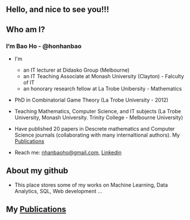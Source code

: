 
<h2>Hello, and nice to see you!!!</h2>

<h2>Who am I?</h2>
<div>
 <h3>I’m Bao Ho - @honhanbao</h3>
  
 - I'm 
   - an IT lecturer at Didasko Group (Melbourne)
   - an IT Teaching Associate at Monash University (Clayton) - Falculty of IT
   - an honorary research fellow at La Trobe Unibersity - Mathematics
  
 - PhD in Combinatorial Game Theory (La Trobe University - 2012) 
 
 - Teaching Mathematics, Computer Science, and IT subjects (La Trobe University, Monash University. Trinity College - Melbourne University)
  
 - Have published 20 papers in Descrete mathematics and Computer Science journals (collaborating with many internaltional authors). My <a href="https://www.linkedin.com/in/baonhanho/details/publications/">Publications</a>
  
 - Reach me: nhanbaoho@gmail.com,  <a href="www.linkedin.com/in/baonhanho">Linkedin</a>  
 </div>
 
 <h2>About my github</h2>
 
 - This place stores some of my works on Machine Learning, Data Analytics, SQL, Web development ...
 
<!--  <h2>Technical skills:</h2>
 - Python, Java, SQL, Excel VBA
 
 - NumPy, Pansda, Seaborn, Mathplotlib, Scikit-Learn

 - JavaScript, CSS, HTML, C#, ASP.NET
 
 - Microsoft SQL Server, JDBC  -->

 
 <h2>  My <a href="https://www.linkedin.com/in/baonhanho/details/publications/">Publications</a></h2>



<!---
honhanbao/honhanbao is a ✨ special ✨ repository because its `README.md` (this file) appears on your GitHub profile.
You can click the Preview link to take a look at your changes.
--->
